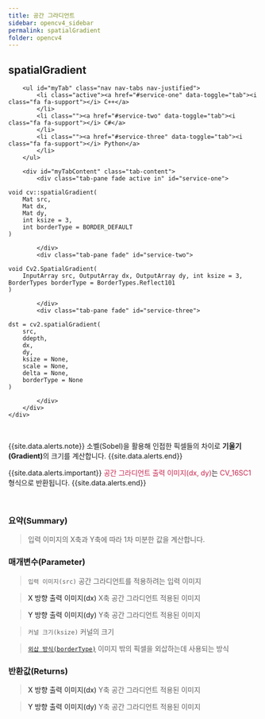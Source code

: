 ```yaml
---
title: 공간 그라디언트
sidebar: opencv4_sidebar
permalink: spatialGradient
folder: opencv4
---
```


<div class="row">
    <div class="col-lg-12">
        <h2 class="page-header">spatialGradient</h2>
    </div>
    <div class="col-lg-12">

        <ul id="myTab" class="nav nav-tabs nav-justified">
            <li class="active"><a href="#service-one" data-toggle="tab"><i class="fa fa-support"></i> C++</a>
            </li>
            <li class=""><a href="#service-two" data-toggle="tab"><i class="fa fa-support"></i> C#</a>
            </li>
            <li class=""><a href="#service-three" data-toggle="tab"><i class="fa fa-support"></i> Python</a>
            </li>
        </ul>

        <div id="myTabContent" class="tab-content">
            <div class="tab-pane fade active in" id="service-one">
<pre class="prettyprint"><code class="language-cpp">void cv::spatialGradient(
    Mat src,
    Mat dx,
    Mat dy,
    int ksize = 3,
    int borderType = BORDER_DEFAULT
)</code></pre>
            </div>
            <div class="tab-pane fade" id="service-two">
<pre class="prettyprint"><code class="language-cs">void Cv2.SpatialGradient(
    InputArray src, OutputArray dx, OutputArray dy, int ksize = 3, BorderTypes borderType = BorderTypes.Reflect101
)</code></pre>
            </div>
            <div class="tab-pane fade" id="service-three">
<pre class="prettyprint"><code class="language-py">dst = cv2.spatialGradient(
    src,
    ddepth,
    dx,
    dy,
    ksize = None,
    scale = None,
    delta = None,
    borderType = None
)</code></pre>
            </div>
        </div>
    </div>
</div>

<br>

{{site.data.alerts.note}}
<a herf="Sobel">소벨(Sobel)</a>을 활용해 인접한 픽셀들의 차이로 <b>기울기(Gradient)</b>의 크기를 계산합니다.
{{site.data.alerts.end}}

{{site.data.alerts.important}}
<font color="#c7254e">공간 그라디언트 출력 이미지(dx, dy)</font>는 <font color="#c7254e">CV_16SC1</font> 형식으로 반환됩니다.
{{site.data.alerts.end}}

<br>

### 요약(Summary)

> 입력 이미지의 X축과 Y축에 따라 1차 미분한 값을 계산합니다.

### 매개변수(Parameter)

> `입력 이미지(src)` 공간 그라디언트를 적용하려는 입력 이미지

> <a data-toggle="tooltip" data-original-title="{{site.data.glossary.only_C_CS}}">X 방향 출력 이미지(dx)</a> X축 공간 그라디언트 적용된 이미지

> <a data-toggle="tooltip" data-original-title="{{site.data.glossary.only_C_CS}}">Y 방향 출력 이미지(dy)</a> Y축 공간 그라디언트 적용된 이미지

> `커널 크기(ksize)` 커널의 크기

> [`외삽 방식(borderType)`](BorderTypes) 이미지 밖의 픽셀을 외삽하는데 사용되는 방식

### 반환값(Returns)

> <a data-toggle="tooltip" data-original-title="{{site.data.glossary.only_Python}}">X 방향 출력 이미지(dx)</a> Y축 공간 그라디언트 적용된 이미지

> <a data-toggle="tooltip" data-original-title="{{site.data.glossary.only_Python}}">Y 방향 출력 이미지(dy)</a> Y축 공간 그라디언트 적용된 이미지